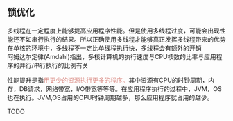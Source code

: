 ## 锁优化

多线程在一定程度上能够提高应用程序性能。但是使用多线程过度，可能会出现性能还不如串行执行的结果。所以正确使用多线程才能够真正发挥多线程带来的优势 <br>
在单核的环境中，多线程不一定比单线程执行快，多线程会有额外的开销<br>
阿姆达尔定律(Amdahl)指出，多核计算机的执行速度与CPU核数的比率与应用程序的并行/串行执行的比例有关<br>

性能提升是指<font color="#D98880">用更少的资源执行更多的程序。</font>其中资源有CPU的时钟周期，内存，DB请求，网络带宽，I/O带宽等等等。在应用程序执行的过程中，JVM，OS也在执行。JVM,OS占用的CPU时钟周期越多，那么应用程序就占用的越少。<br>

TODO
